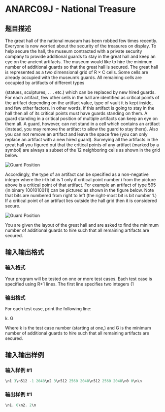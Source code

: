 # ANARC09J - National Treasure

## 题目描述

The great hall of the national museum has been robbed few times recently. Everyone is now worried about the security of the treasures on display. To help secure the hall, the museum contracted with a private security company to provide additional guards to stay in the great hall and keep an eye on the ancient artifacts. The museum would like to hire the minimum number of additional guards so that the great hall is secured. The great hall is represented as a two dimensional grid of R × C cells. Some cells are already occupied with the museum’s guards. All remaining cells are occupied by artifacts of different types

(statues, sculptures, . . . etc.) which can be replaced by new hired guards. For each artifact, few other cells in the hall are identified as critical points of the artifact depending on the artifact value, type of vault it is kept inside, and few other factors. In other words, if this artifact is going to stay in the hall then all of its critical points must have guards standing on them. A guard standing in a critical position of multiple artifacts can keep an eye on them all. A guard, however, can not stand in a cell which contains an artifact (instead, you may remove the artifact to allow the guard to stay there). Also you can not remove an artifact and leave the space free (you can only replace an artifact with a new hired guard). Surveying all the artifacts in the great hall you figured out that the critical points of any artifact (marked by a symbol) are always a subset of the 12 neighboring cells as shown in the grid below.

![Guard Position](https://cdn.luogu.com.cn/upload/vjudge_pic/SP7777/af363422c620786feea4076236bd61fa46baa4f2.png)

Accordingly, the type of an artifact can be specified as a non-negative integer where the i-th bit is 1 only if critical point number i from the picture above is a critical point of that artifact. For example an artifact of type 595 (in binary 1001010011) can be pictured as shown in the figure below. Note that bits are numbered from right to left (the right-most bit is bit number 1.) If a critical point of an artifact lies outside the hall grid then it is considered secure.

![Guard Position](https://cdn.luogu.com.cn/upload/vjudge_pic/SP7777/453cdd485d40d5006c322b208e1b76e770fe18ff.png)

You are given the layout of the great hall and are asked to find the minimum number of additional guards to hire such that all remaining artifacts are secured.

## 输入输出格式

### 输入格式

Your program will be tested on one or more test cases. Each test case is specified using R+1 lines. The first line specifies two integers (1

### 输出格式

For each test case, print the following line:

k. G

Where k is the test case number (starting at one,) and G is the minimum number of additional guards to hire such that all remaining artifacts are secured.

## 输入输出样例

### 输入样例 #1

```cpp
\n1 3\n512 -1 2048\n2 3\n512 2560 2048\n512 2560 2048\n0 0\n\n
```


### 输出样例 #1

```cpp
\n1. 0\n2. 2\n
```


